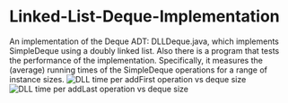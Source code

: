 # Linked-List-Deque-Implementation
An implementation of the Deque ADT: DLLDeque.java, which implements SimpleDeque using a doubly linked list.
Also there is a program that tests the performance of the implementation. Specifically, it measures the (average) running times of the SimpleDeque operations for a range of instance sizes. 
![DLL time per addFirst operation vs  deque size](https://user-images.githubusercontent.com/99061775/190318889-f6284764-6bf5-4369-a01f-4ff11a48db21.png)
![DLL time per addLast operation vs  deque size](https://user-images.githubusercontent.com/99061775/190318918-7784c3db-ff49-4eae-81d9-faadb5de4b95.png)
